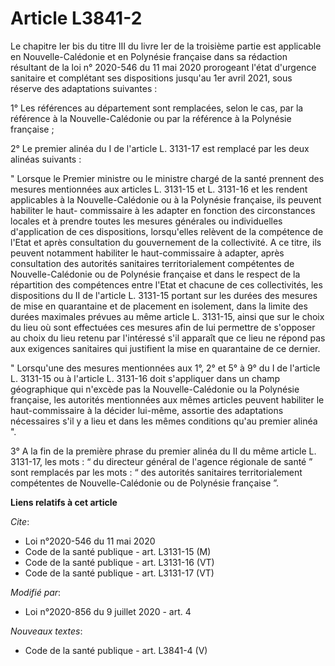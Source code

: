 # Article L3841-2

Le chapitre Ier bis du titre III du livre Ier de la troisième partie est applicable en Nouvelle-Calédonie et en Polynésie
française dans sa rédaction résultant de la loi n° 2020-546 du 11 mai 2020 prorogeant l'état d'urgence sanitaire et
complétant ses dispositions jusqu'au 1er avril 2021, sous réserve des adaptations suivantes : 

1° Les références au département sont remplacées, selon le cas, par la référence à la Nouvelle-Calédonie ou par la référence
à la Polynésie française ; 

2° Le premier alinéa du I de l'article L. 3131-17 est remplacé par les deux alinéas suivants : 

" Lorsque le Premier ministre ou le ministre chargé de la santé prennent des mesures mentionnées aux articles L. 3131-15 et
L. 3131-16 et les rendent applicables à la Nouvelle-Calédonie ou à la Polynésie française, ils peuvent habiliter le haut-
commissaire à les adapter en fonction des circonstances locales et à prendre toutes les mesures générales ou individuelles
d'application de ces dispositions, lorsqu'elles relèvent de la compétence de l'Etat et après consultation du gouvernement de
la collectivité. A ce titre, ils peuvent notamment habiliter le haut-commissaire à adapter, après consultation des autorités
sanitaires territorialement compétentes de Nouvelle-Calédonie ou de Polynésie française et dans le respect de la répartition
des compétences entre l'Etat et chacune de ces collectivités, les dispositions du II de l'article L. 3131-15 portant sur les
durées des mesures de mise en quarantaine et de placement en isolement, dans la limite des durées maximales prévues au même
article L. 3131-15, ainsi que sur le choix du lieu où sont effectuées ces mesures afin de lui permettre de s'opposer au choix
du lieu retenu par l'intéressé s'il apparaît que ce lieu ne répond pas aux exigences sanitaires qui justifient la mise en
quarantaine de ce dernier. 

" Lorsqu'une des mesures mentionnées aux 1°, 2° et 5° à 9° du I de l'article L. 3131-15 ou à l'article L. 3131-16 doit
s'appliquer dans un champ géographique qui n'excède pas la Nouvelle-Calédonie ou la Polynésie française, les autorités
mentionnées aux mêmes articles peuvent habiliter le haut-commissaire à la décider lui-même, assortie des adaptations
nécessaires s'il y a lieu et dans les mêmes conditions qu'au premier alinéa ". 

3° A la fin de la première phrase du premier alinéa du II du même article L. 3131-17, les mots : “ du directeur général de
l'agence régionale de santé ” sont remplacés par les mots : “ des autorités sanitaires territorialement compétentes de
Nouvelle-Calédonie ou de Polynésie française ”.

**Liens relatifs à cet article**

_Cite_:

  - Loi n°2020-546 du 11 mai 2020
  - Code de la santé publique - art. L3131-15 (M)
  - Code de la santé publique - art. L3131-16 (VT)
  - Code de la santé publique - art. L3131-17 (VT)

_Modifié par_:

  - Loi n°2020-856 du 9 juillet 2020 - art. 4

_Nouveaux textes_:

  - Code de la santé publique - art. L3841-4 (V)
